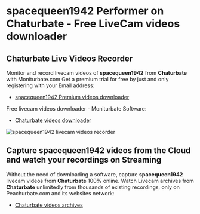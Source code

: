 # spacequeen1942 Performer on Chaturbate - Free LiveCam videos downloader

## Chaturbate Live Videos Recorder

Monitor and record livecam videos of **spacequeen1942** from **Chaturbate** with Moniturbate.com
Get a premium trial for free by just and only registering with your Email address:
* [spacequeen1942 Premium videos downloader](https://moniturbate.com/request-demo-licence-key.html)

Free livecam videos downloader - Moniturbate Software:
* [Chaturbate videos downloader](https://moniturbate.com/moniturbate-download-software.html)

![spacequeen1942 livecam videos recorder](https://peachurnet.com/templates/moniturbate-software.png)


## Capture spacequeen1942 videos from the Cloud and watch your recordings on Streaming

Without the need of downloading a software, capture **spacequeen1942** livecam videos from **Chaturbate** 100% online.
Watch Livecam archives from **Chaturbate** unlimitedly from thousands of existing recordings, only on Peachurbate.com and its websites network:
* [Chaturbate videos archives](https://peachurnet.com/)